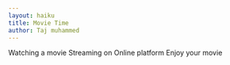 ```yaml
---
layout: haiku
title: Movie Time
author: Taj muhammed
---
```



Watching a movie
Streaming on Online platform
Enjoy your movie
